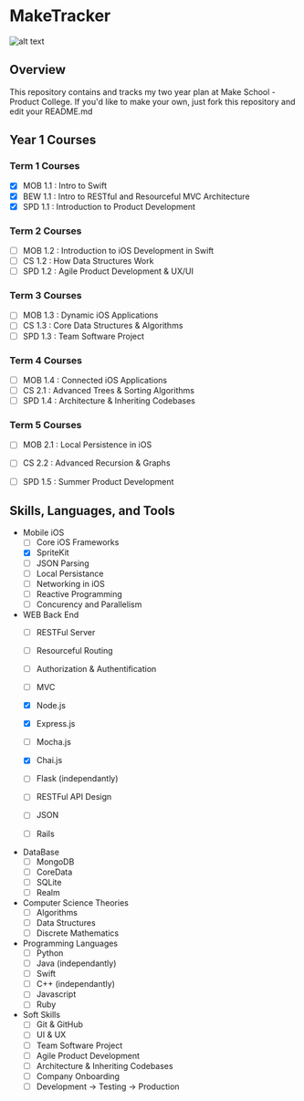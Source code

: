  # MakeTracker

![alt text](https://www.makeschool.com/assets/main/logos/makeschool-logo-blue-2d722dfb3c7b7739244c107e60d181c14856a3366de6f765969aa6a5db3009ae.svg)

## Overview

This repository contains and tracks my two year plan at Make School - Product College. If you'd like to make your own, just fork this repository and edit your README.md


## Year 1 Courses

### Term 1 Courses

- [x] MOB 1.1 : Intro to Swift
- [x] BEW 1.1 : Intro to RESTful and Resourceful MVC Architecture
- [x] SPD 1.1 : Introduction to Product Development

### Term 2 Courses

- [ ] MOB 1.2 : Introduction to iOS Development in Swift
- [ ] CS 1.2 : How Data Structures Work
- [ ] SPD 1.2 : Agile Product Development & UX/UI

### Term 3 Courses

- [ ] MOB 1.3 : Dynamic iOS Applications
- [ ] CS 1.3 : Core Data Structures & Algorithms
- [ ] SPD 1.3 : Team Software Project

### Term 4 Courses

- [ ] MOB 1.4 : Connected iOS Applications
- [ ] CS 2.1 : Advanced Trees & Sorting Algorithms
- [ ] SPD 1.4 : Architecture & Inheriting Codebases

### Term 5 Courses


- [ ] MOB 2.1 : Local Persistence in iOS
- [ ] CS 2.2 : Advanced Recursion & Graphs
- [ ] SPD 1.5 : Summer Product Development


## Skills, Languages, and Tools

* Mobile iOS
  - [ ] Core iOS Frameworks
  - [x] SpriteKit
  - [ ] JSON Parsing 
  - [ ] Local Persistance
  - [ ] Networking in iOS
  - [ ] Reactive Programming
  - [ ] Concurency and Parallelism 
  
* WEB Back End
  - [ ] RESTFul Server
  - [ ] Resourceful Routing
  - [ ] Authorization & Authentification
  - [ ] MVC
  - [x] Node.js
  - [x] Express.js
  - [ ] Mocha.js
  - [x] Chai.js
  - [ ] Flask (independantly)
  - [ ] RESTFul API Design
  - [ ] JSON
  - [ ] Rails
 
 
* DataBase
  - [ ] MongoDB
  - [ ] CoreData
  - [ ] SQLite
  - [ ] Realm
  
* Computer Science Theories
  - [ ] Algorithms
  - [ ] Data Structures
  - [ ] Discrete Mathematics
  
* Programming Languages
  - [ ] Python 
  - [ ] Java (independantly)
  - [ ] Swift 
  - [ ] C++ (independantly)
  - [ ] Javascript
  - [ ] Ruby
  
* Soft Skills
  - [ ] Git & GitHub
  - [ ] UI & UX
  - [ ] Team Software Project
  - [ ] Agile Product Development
  - [ ] Architecture & Inheriting Codebases
  - [ ] Company Onboarding
  - [ ] Development -> Testing -> Production
